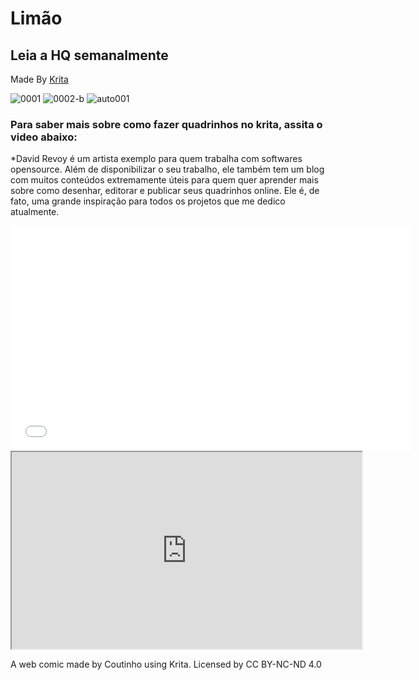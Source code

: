 <head><meta charset="utf-8" name="viewport" 
        content= "width=device-width, initial-scale=1.0">
        <link rel="stylesheet" href="style.css">
</Head>

# Limão

## Leia a HQ semanalmente
Made By [Krita](https://www.krita.org)

![0001](https://user-images.githubusercontent.com/88214445/127722384-7e12040a-b165-459f-b0ee-78bea1ccfc66.jpg)
![0002-b](https://user-images.githubusercontent.com/88214445/127722437-d45d8c42-7cd7-4582-aac5-709b623e7fab.jpg)
![auto001](https://user-images.githubusercontent.com/88214445/127742194-2c34486d-995c-4e08-a873-f8c9a199db06.jpg)


### Para saber mais sobre como fazer quadrinhos no krita, assita o video abaixo:
<p text-align="justify"> *David Revoy é um artista exemplo para quem trabalha com softwares opensource. Além de disponibilizar o seu trabalho, ele também tem um blog com muitos conteúdos extremamente úteis para quem quer aprender mais sobre como desenhar, editorar e publicar seus quadrinhos online. Ele é, de fato, uma grande inspiração para todos os projetos que me dedico atualmente. </p> 

<div class="video-container">
	<iframe width="640" height="360" src="//www.youtube.com/embed/lb6hG-lajbc" frameborder="0" allowfullscreen></iframe>
</div>

<div class="video-sobre" style="text-align: center;">
<div class="container">
    <div class="panel">
        <div class="content"><iframe width="560" height="315" src="https://www.youtube.com/embed/A7olKdIEtNQ" title="YouTube video player" frameborder="1" allow="accelerometer; autoplay; clipboard-write; encrypted-media; gyroscope; picture-in-picture" allowfullscreen></iframe></div>
    </div>
</div>
</div>

A web comic made by Coutinho using Krita.
Licensed by CC BY-NC-ND 4.0  

